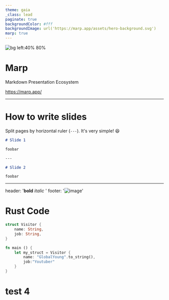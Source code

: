 ```yaml
---
theme: gaia
_class: lead
paginate: true
backgroundColor: #fff
backgroundImage: url('https://marp.app/assets/hero-background.svg')
marp: true
---
```


![bg left:40% 80%](https://marp.app/assets/marp.svg)

# **Marp**

Markdown Presentation Ecosystem

https://marp.app/

---

# How to write slides

Split pages by horizontal ruler (`---`). It's very simple! :satisfied:

```markdown
# Slide 1

foobar

---

# Slide 2

foobar
```

---

header: '**bold** _italic_ '
footer: '![image](https://example.com/image.jpg)'

# Rust Code

```rust
struct Visitor {
    name: String,
    job: String,
}

fn main () {
    let my_struct = Visitor {
        name: "GlobalYoung".to_string(),
        job:"Youtuber"
    }
}
```

# test 4
